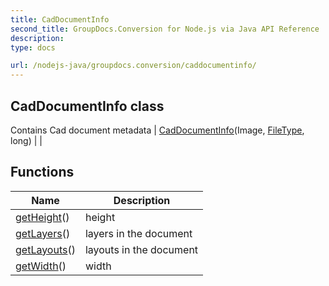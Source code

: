 ```yaml
---
title: CadDocumentInfo
second_title: GroupDocs.Conversion for Node.js via Java API Reference
description: 
type: docs

url: /nodejs-java/groupdocs.conversion/caddocumentinfo/
---
```


## CadDocumentInfo class
Contains Cad document metadata
| [CadDocumentInfo](caddocumentinfo)(Image, [FileType](../filetype), long) |  |

## Functions

| Name | Description |
| --- | --- |
| [getHeight](getheight)() | height |
| [getLayers](getlayers)() | layers in the document |
| [getLayouts](getlayouts)() | layouts in the document |
| [getWidth](getwidth)() | width |
